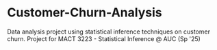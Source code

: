 # Customer-Churn-Analysis
Data analysis project using statistical inference techniques on customer churn. Project for MACT 3223 - Statistical Inference @ AUC (Sp '25)
